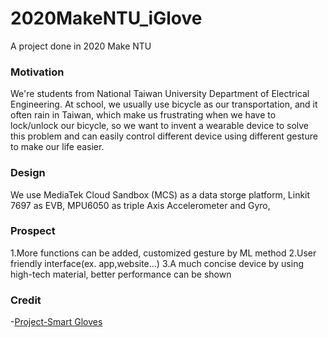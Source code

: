 # 2020MakeNTU_iGlove

A project done in 2020 Make NTU

### Motivation

We're students from National Taiwan University Department of Electrical Engineering. At school, we usually use bicycle as our transportation, and it often rain in Taiwan, which make us frustrating when we have to lock/unlock our bicycle, so we want to invent a wearable device to solve this problem and can easily control different device using different gesture to make our life easier.

### Design

We use MediaTek Cloud Sandbox (MCS) as a data storge platform, Linkit 7697 as EVB, MPU6050 as triple Axis Accelerometer and Gyro,

### Prospect

1.More functions can be added, customized gesture by ML method
2.User friendly interface(ex. app,website...)
3.A much concise device by using high-tech material, better performance can be shown

### Credit

-[Project-Smart Gloves](https://www.easonchang.com/2018/04/01/smart-gloves/?fbclid=IwAR0YglbQd3nO9DZZoqx5LU5eKvquvqwsBpTWcEG0fowhfSUqHzgriBusZyA#程式碼)